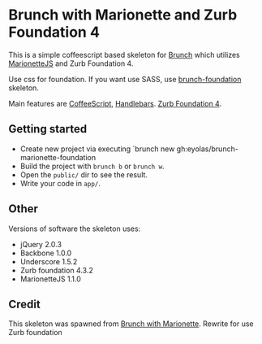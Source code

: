 # Brunch with Marionette and Zurb Foundation 4
This is a simple coffeescript based skeleton for [Brunch](http://brunch.io/) which utilizes [MarionetteJS](http://marionettejs.com/) and Zurb Foundation 4.

Use css for foundation.
If you want use SASS, use [brunch-foundation](https://github.com/talentriot/brunch-foundation) skeleton.

Main features are [CoffeeScript](http://coffeescript.org/),
[Handlebars](http://handlebarsjs.com/).
[Zurb Foundation 4](http://foundation.zurb.com/).

## Getting started
* Create new project via executing `brunch new gh:eyolas/brunch-marionette-foundation <project name>
* Build the project with `brunch b` or `brunch w`.
* Open the `public/` dir to see the result.
* Write your code in `app/`.

## Other
Versions of software the skeleton uses:

* jQuery 2.0.3
* Backbone 1.0.0
* Underscore 1.5.2
* Zurb foundation 4.3.2
* MarionetteJS 1.1.0

## Credit
This skeleton was spawned from [Brunch with Marionette](https://github.com/SimbCo/brunch-with-marionette).
Rewrite for use Zurb foundation